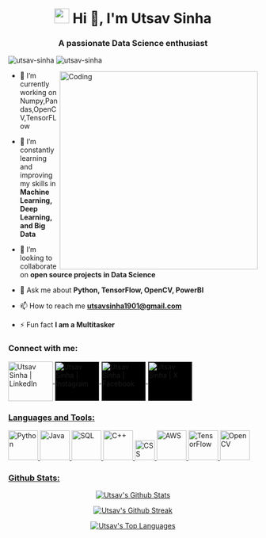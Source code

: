 <h1 align="center">
  <img src="https://media.giphy.com/media/hvRJCLFzcasrR4ia7z/giphy.gif" width="30px">
  Hi 👋, I'm Utsav Sinha
</h1>
<h3 align="center">A passionate Data Science enthusiast</h3>

<p align="left">
  <img src="https://komarev.com/ghpvc/?username=utsav-sinha&label=Profile%20views&color=0e75b6&style=flat" alt="utsav-sinha" />
  <img src="https://img.shields.io/github/followers/utsav-sinha?label=Followers&style=social" alt="utsav-sinha" />
</p>

<img align="right" src="https://media.giphy.com/media/L1R1tvI9svkIWwpVYr/giphy.gif" width="400px" alt="Coding">

- 🔭 I’m currently working on Numpy,Pandas,OpenCV,TensorFLow

- 🌱 I’m constantly learning and improving my skills in **Machine Learning, Deep Learning, and Big Data**

- 👯 I’m looking to collaborate on **open source projects in Data Science**

- 💬 Ask me about **Python, TensorFlow, OpenCV, PowerBI**

- 📫 How to reach me **utsavsinha1901@gmail.com**

- ⚡ Fun fact **I am a Multitasker**

<h3 align="left">Connect with me:</h3>
<p align="left">
  <a href="https://www.linkedin.com/in/utsav-sinha" target="_blank">
    <img align="center" src="https://cliply.co/wp-content/uploads/2021/02/372102050_LINKEDIN_ICON_TRANSPARENT_1080.gif" alt="Utsav Sinha | LinkedIn" height="80" width="90" />
  </a>
  <a href="https://www.instagram.com/usin1901/?next=%2F&hl=en" target="_blank">
    <img align="center" src="https://cdn.dribbble.com/users/291221/screenshots/5364847/instagram_dribbble.gif" alt="Utsav Sinha | Instagram" style="background-color: black" height="80" width="90" />
  </a>
    <a href="https://www.facebook.com/utsav.sinha.16" target="_blank">
    <img align="center" src="https://cdn.dribbble.com/users/954572/screenshots/17357871/media/af709d784f14cb4cff42471e1afadd23.gif" alt="Utsav Sinha | Facebook" style="background-color: black" height="80" width="90" />
  </a>
   <a href="https://twitter.com/UtsavSi77798084" target="_blank">
    <img align="center" src="https://cliply.co/wp-content/uploads/2021/09/CLIPLY_372109260_TWITTER_LOGO_400.gif" alt="Utsav Sinha | X" style="background-color: black" height="80" width="90" />
</p>

<h3 align="left">Languages and Tools:</h3>
<p align="left">
  <img src="https://stemettes.org/zine/wp-content/uploads/sites/3/2021/08/giphy-5.gif" alt="Python" width="60" height="60"/>
  <img src="https://nexax.in/wp-content/uploads/2020/11/java-1.gif" alt="Java" width="60" height="60"/>
  <img src="https://www.vectorlogo.zone/logos/mysql/mysql-icon.svg" alt="SQL" width="60" height="60"/>
  <img src="https://www.ujudebug.com/wp-content/uploads/2021/03/c-plus-plus-Logo-ujudebug-e1617611636592.png" alt="C++" width="60" height="60"/>
  <img src="https://www.vectorlogo.zone/logos/w3_css/w3_css-icon.svg" alt="CSS" width="40" height="40"/>
  <img src="https://www.vectorlogo.zone/logos/amazon_aws/amazon_aws-icon.svg" alt="AWS" width="60" height="60"/>
  <img src="https://www.vectorlogo.zone/logos/tensorflow/tensorflow-icon.svg" alt="TensorFlow" width="60" height="60"/>
  <img src="https://www.vectorlogo.zone/logos/opencv/opencv-icon.svg" alt="OpenCV" width="60" height="60"/>
</p>

<h3 align="left">Github Stats:</h3>
<p align="center">
  <img src="https://github-readme-stats.vercel.app/api?username=utsav-sinha&show_icons=true&theme=radical" alt="Utsav's Github Stats" />
</p>

<p align="center">
  <img src="https://github-readme-streak-stats.herokuapp.com/?user=utsav-sinha&theme=radical" alt="Utsav's Github Streak" />
</p>

<p align="center">
  <img src="https://github-readme-stats.vercel.app/api/top-langs/?username=utsav-sinha&layout=compact&theme=radical" alt="Utsav's Top Languages" />
</p>
